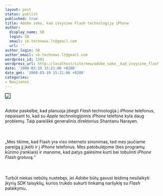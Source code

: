```yaml
---
layout: post
status: publish
published: true
title: Adobe sako, kad išvysime Flash technologiją iPhone
author:
  display_name: SB
  login: SB
  email: sb.technews.lt@gmail.com
  url: ''
author_login: SB
author_email: sb.technews.lt@gmail.com
wordpress_id: 1501
wordpress_url: http://localhost/site/new/adobe_sako__kad_isvysime_flash_technologija_iphone/
date: '2008-03-19 15:21:06 +0200'
date_gmt: '2008-03-19 15:21:06 +0200'
categories:
- Naujienos
---
```

<div class="imgright"><img src="http://img262.imageshack.us/img262/3245/iphoneez9.jpg" border="1"></div>
<p><br><i>Adobe</i> paskelbė, kad planuoja įdiegti <i>Flash</i> technologija į <i>iPhone</i> telefonus, nepaisant to, kad su <i>Apple</i> technologijomis <i>iPhone</i> telefone kyla daug problemų. Taip pareiškė generalinis direktorius Shantanu Narayen.<br />
<br><br />
<br>„Mes tikime, kad Flash yra viso interneto sinonimas, tad mes jaučiame pareigą jį įkelti ir į <i>iPhone</i> telefonus. Mes patobulėjome (ties programų kūrimo įrankiais) ir manome, kad patys galėsime kurti bei tobulinti <i>iPhone Flash</i> grotuvą.“<br />
<br><br />
<br>Turbūt niekas nebūtų nustebęs, jei <i>Adobe</i> būtų gavusi leidimą nesilaikyti įkyrių <i>SDK</i> taisyklių, kurios trukdo sukurti tinkamą naršyklę su <i>Flash</i> palaikymu.</p>
